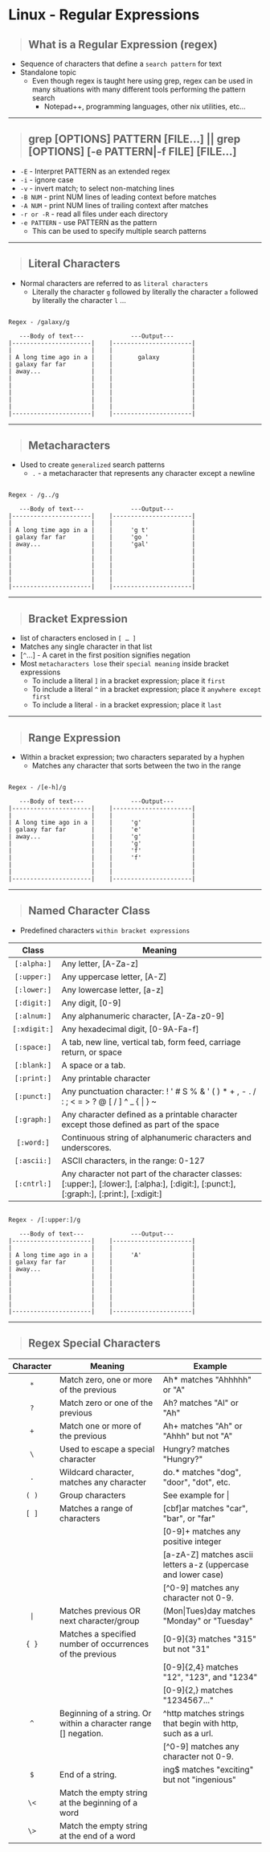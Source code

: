 # Linux - Regular Expressions

> ## **What is a Regular Expression (regex)**
- Sequence of characters that define a `search pattern` for text
- Standalone topic
    - Even though regex is taught here using grep, regex can be used in many situations with many different tools performing the pattern search 
        - Notepad++, programming languages, other nix utilities, etc… 

---

> ## **grep [OPTIONS] PATTERN [FILE...] || grep [OPTIONS] [-e PATTERN|-f FILE] [FILE...]**
- `-E` - Interpret PATTERN as an extended regex
- `-i` - ignore case
- `-v` - invert match; to select non-matching lines
- `-B NUM`  - print NUM lines of leading context before matches
- `-A NUM`  - print NUM lines of trailing context after matches
- `-r or -R`   - read all files under each directory
- `-e PATTERN` - use PATTERN as the pattern
    - This can be used to specify multiple search patterns

---

> ## **Literal Characters**
- Normal characters are referred to as `literal characters`
    - Literally the character `g` followed by literally the character `a` followed by literally the character `l` ...

```text

Regex - /galaxy/g

   ---Body of text---             ---Output---
|----------------------|    |----------------------|
|                      |    |                      |
| A long time ago in a |    |       galaxy         |
| galaxy far far       |    |                      |
| away...              |    |                      |
|                      |    |                      |
|                      |    |                      |
|                      |    |                      |
|                      |    |                      |
|                      |    |                      |
|----------------------|    |----------------------|
```

----

> ## **Metacharacters**
- Used to create `generalized` search patterns 
    - `.` - a metacharacter that represents any character except a newline

```text

Regex - /g../g

   ---Body of text---             ---Output---
|----------------------|    |----------------------|
|                      |    |                      |
| A long time ago in a |    |     'g t'            |
| galaxy far far       |    |     'go '            |
| away...              |    |     'gal'            |
|                      |    |                      |
|                      |    |                      |
|                      |    |                      |
|                      |    |                      |
|                      |    |                      |
|----------------------|    |----------------------|
```
---

> ## **Bracket Expression**
- list of characters enclosed in `[ … ]`
- Matches any single character in that list 
- [`^`...] - A caret in the first position signifies negation
- Most `metacharacters lose` their `special meaning` inside bracket expressions
    - To include a literal `]` in a bracket expression; place it `first`
    - To include a literal `^` in a bracket expression; place it `anywhere except first`
    - To include a literal `-` in a bracket expression; place it `last`

---

> ## **Range Expression**
- Within a bracket expression; two characters separated by a hyphen
    - Matches any character that sorts between the two in the range

```text

Regex - /[e-h]/g

   ---Body of text---             ---Output---
|----------------------|    |----------------------|
|                      |    |                      |
| A long time ago in a |    |     'g'              |
| galaxy far far       |    |     'e'              |
| away...              |    |     'g'              |
|                      |    |     'g'              |
|                      |    |     'f'              |
|                      |    |     'f'              |
|                      |    |                      |
|                      |    |                      |
|----------------------|    |----------------------|
```

---

> ## **Named Character Class**
- Predefined characters `within bracket expressions`

| **Class**| **Meaning** |
|:----------:|-----------|
| `[:alpha:]`  | Any letter, [A-Za-z] |
| `[:upper:]`  | Any uppercase letter, [A-Z] |
| `[:lower:]`  | Any lowercase letter, [a-z] |
| `[:digit:]`  | Any digit, [0-9] |
| `[:alnum:]`  | Any alphanumeric character, [A-Za-z0-9] |
| `[:xdigit:]` | Any hexadecimal digit, [0-9A-Fa-f] |
| `[:space:]`  | A tab, new line, vertical tab, form feed, carriage return, or space |
| `[:blank:]`  | A space or a tab. |
| `[:print:]`  | Any printable character |
| `[:punct:]`  | Any punctuation character: ! ' # S % & ' ( ) * + , - . / : ; < = > ? @ [ / ] ^ _ { \| } ~ |
| `[:graph:]`  | Any character defined as a printable character except those defined as part of the space  |character class
| `[:word:]`  |	Continuous string of alphanumeric characters and underscores. |
| `[:ascii:]` |  ASCII characters, in the range: 0-127 |
| `[:cntrl:]` |  Any character not part of the character classes: [:upper:], [:lower:], [:alpha:], [:digit:], [:punct:], [:graph:], [:print:], [:xdigit:] |



```text

Regex - /[:upper:]/g

   ---Body of text---             ---Output---
|----------------------|    |----------------------|
|                      |    |                      |
| A long time ago in a |    |     'A'              |
| galaxy far far       |    |                      |
| away...              |    |                      |
|                      |    |                      |
|                      |    |                      |
|                      |    |                      |
|                      |    |                      |
|                      |    |                      |
|----------------------|    |----------------------|
```

---

> ## **Regex Special Characters**

| **Character** | **Meaning** |	**Example** |
|:-------------:|-------------|-------------|
| `*` 	| Match zero, one or more of the previous |	Ah* matches "Ahhhhh" or "A"| 
| `?` 	| Match zero or one of the previous |	Ah? matches "Al" or "Ah"| 
| `+` 	| Match one or more of the previous |	Ah+ matches "Ah" or "Ahhh" but not "A"| 
| `\` 	| Used to escape a special character |	Hungry\? matches "Hungry?"| 
| `.` 	| Wildcard character, matches any character |	do.* matches "dog", "door", "dot", etc.| 
| `( )` |	Group characters |	See example for \| | 
| `[ ]` |	Matches a range of characters |[cbf]ar matches "car", "bar", or "far" 
| | | [0-9]+ matches any positive integer 
| | | [a-zA-Z] matches ascii letters a-z (uppercase and lower case) 
| | | [^0-9] matches any character not 0-9.| 
| `\|` 	| Matches previous OR next character/group |	(Mon\|Tues)day matches "Monday" or "Tuesday"| 
| `{ }` | 	Matches a specified number of occurrences of the previous |	[0-9]{3} matches "315" but not "31" |
| | | [0-9]{2,4} matches "12", "123", and "1234" |
| | | [0-9]{2,} matches "1234567..."| 
| `^` |	Beginning of a string. Or within a character range [] negation.  |	^http matches strings that begin with http, such as a url. 
| | | [^0-9] matches any character not 0-9.| 
| `$` |	End of a string. |	ing$ matches "exciting" but not "ingenious"| 
| `\<` | Match the empty string at the beginning of a word | | 
| `\>` | Match the empty string at the end of a word | |
